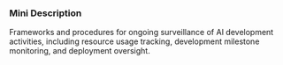 ### Mini Description

Frameworks and procedures for ongoing surveillance of AI development activities, including resource usage tracking, development milestone monitoring, and deployment oversight.
